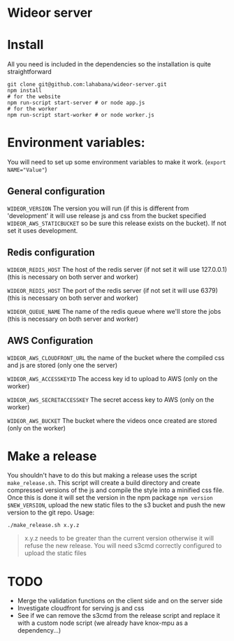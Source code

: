 Wideor server
===========================

# Install

All you need is included in the dependencies so the installation is quite straightforward

    git clone git@github.com:lahabana/wideor-server.git
    npm install
    # for the website
    npm run-script start-server # or node app.js
    # for the worker
    npm run-script start-worker # or node worker.js

# Environment variables:

You will need to set up some environment variables to make it work. (`export NAME="Value"`)

## General configuration

`WIDEOR_VERSION` The version you will run (if this is different from 'development' it will use release js and css from the bucket specified `WIDEOR_AWS_STATICBUCKET` so be sure this release exists on the bucket). If not set it uses development.

## Redis configuration

`WIDEOR_REDIS_HOST` The host of the redis server (if not set it will use 127.0.0.1) (this is necessary on both server and worker)

`WIDEOR_REDIS_HOST` The port of the redis server (if not set it will use 6379) (this is necessary on both server and worker)

`WIDEOR_QUEUE_NAME` The name of the redis queue where we'll store the jobs (this is necessary on both server and worker)

## AWS Configuration

`WIDEOR_AWS_CLOUDFRONT_URL` the name of the bucket where the compiled css and js are stored (only one the server)

`WIDEOR_AWS_ACCESSKEYID` The access key id to upload to AWS (only on the worker)

`WIDEOR_AWS_SECRETACCESSKEY` The secret access key to AWS (only on the worker)

`WIDEOR_AWS_BUCKET` The bucket where the videos once created are stored (only on the worker)

# Make a release

You shouldn't have to do this but making a release uses the script `make_release.sh`. This script will create a build directory and create compressed versions of the js and compile the style into a minified css file. Once this is done it will set the version in the npm package `npm version $NEW_VERSION`, upload the new static files to the s3 bucket and push the new version to the git repo. Usage:

    ./make_release.sh x.y.z

> x.y.z needs to be greater than the current version otherwise it will refuse the new release.
> You will need s3cmd correctly configured to upload the static files

# TODO
- Merge the validation functions on the client side and on the server side
- Investigate cloudfront for serving js and css
- See if we can remove the s3cmd from the release script and replace it with a custom node script (we already have knox-mpu as a dependency...)
